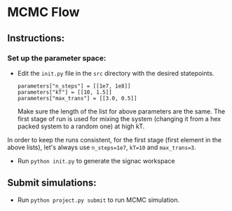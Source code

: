 # MCMC Flow 

## Instructions:

### Set up the parameter space:  
- Edit the `init.py` file in the `src` directory with the desired statepoints.

    ```
    parameters["n_steps"] = [[1e7, 1e8]]
    parameters["kT"] = [[10, 1.5]]
    parameters["max_trans"] = [[3.0, 0.5]]
    ```
  Make sure the length of the list for above parameters are the same. The first stage of run is used for mixing the system (changing it from a hex packed system to a random one) at high kT.

 In order to keep the runs consistent, for the first stage (first element in the above lists), let's always use `n_steps=1e7`, `kT=10` and `max_trans=3`.
- Run `python init.py` to generate the signac workspace 

## Submit simulations:
- Run `python project.py submit` to run MCMC simulation.


